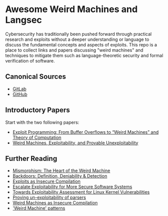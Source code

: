 # Awesome Weird Machines and Langsec

Cybersecurity has traditionally been pushed forward through practical research and exploits without a deeper understanding or language to discuss the fundamental concepts and aspects of exploits. This repo is a place to collect links and papers discussing "weird machines" and techniques to mitigate them such as language-theoretic security and formal verification of software.

## Canonical Sources

* [GitLab](https://gitlab.com/egrieco/awesome-weird-machines-and-langsec)
* [GitHub](https://github.com/egrieco/awesome-weird-machines-and-langsec)

## Introductory Papers

Start with the two following papers:

* [Exploit Programming: From Buffer Overflows to “Weird Machines” and Theory of Computation](references/Exploit-Programming-Bratus.pdf)
* [Weird Machines, Exploitability, and Provable Unexploitability](references/Weird-Machines,-Exploitability,-and-Provable-Unexploitability-Dullien.pdf)

## Further Reading

* [Mismorphism: The Heart of the Weird Machine](references/mismorphism.pdf)
* [Backdoors: Definition, Deniability & Detection](references/raid18_thomas.pdf)
* [Exploits as Insecure Compilation](references/prisc-2020.pdf)
* [Escalate Exploitability for More Secure Software Systems](references/V3_Escalate-Exploitability-for-More-Secure-Software-Systems.pdf)
* [Towards Exploitability Assessment for Linux Kernel Vulnerabilities](references/Towards-Exploitability-Assessment-for-Linux-Kernel-Vulnerabilities.pdf)
* [Proving un-exploitability of parsers](references/Dullien-Unexploitability-of-Parsers.pdf)
* [Weird Machines as Insecure Compilation](references/FCS19_session_2_paper_4.pdf)
* ['Weird Machine' patterns](references/2014BratusBilarWeirdMachinePatterns.pdf)
